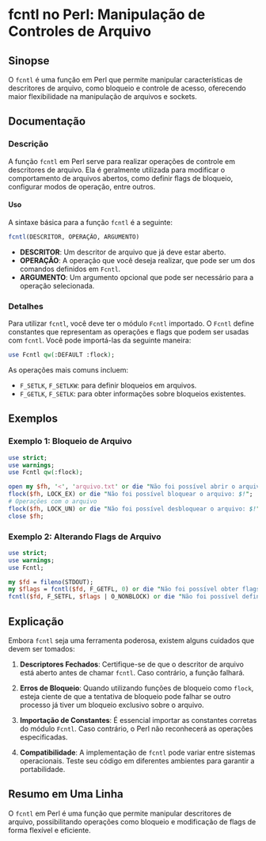 <!--
Meta Description: # fcntl no Perl: Manipulação de Controles de Arquivo ## Sinopse O `fcntl` é uma função em Perl que permite manipular características de descritores de...
Meta Keywords: fcntl, arquivo, que, perl, bloqueio
-->

# fcntl no Perl: Manipulação de Controles de Arquivo

## Sinopse
O `fcntl` é uma função em Perl que permite manipular características de descritores de arquivo, como bloqueio e controle de acesso, oferecendo maior flexibilidade na manipulação de arquivos e sockets.

## Documentação
### Descrição
A função `fcntl` em Perl serve para realizar operações de controle em descritores de arquivo. Ela é geralmente utilizada para modificar o comportamento de arquivos abertos, como definir flags de bloqueio, configurar modos de operação, entre outros. 

#### Uso
A sintaxe básica para a função `fcntl` é a seguinte:

```perl
fcntl(DESCRITOR, OPERAÇÃO, ARGUMENTO)
```

- **DESCRITOR**: Um descritor de arquivo que já deve estar aberto.
- **OPERAÇÃO**: A operação que você deseja realizar, que pode ser um dos comandos definidos em `Fcntl`.
- **ARGUMENTO**: Um argumento opcional que pode ser necessário para a operação selecionada.

### Detalhes
Para utilizar `fcntl`, você deve ter o módulo `Fcntl` importado. O `Fcntl` define constantes que representam as operações e flags que podem ser usadas com `fcntl`. Você pode importá-las da seguinte maneira:

```perl
use Fcntl qw(:DEFAULT :flock);
```

As operações mais comuns incluem:
- `F_SETLK`, `F_SETLKW`: para definir bloqueios em arquivos.
- `F_GETLK`, `F_SETLK`: para obter informações sobre bloqueios existentes.

## Exemplos
### Exemplo 1: Bloqueio de Arquivo

```perl
use strict;
use warnings;
use Fcntl qw(:flock);

open my $fh, '<', 'arquivo.txt' or die "Não foi possível abrir o arquivo: $!";
flock($fh, LOCK_EX) or die "Não foi possível bloquear o arquivo: $!";
# Operações com o arquivo
flock($fh, LOCK_UN) or die "Não foi possível desbloquear o arquivo: $!";
close $fh;
```

### Exemplo 2: Alterando Flags de Arquivo

```perl
use strict;
use warnings;
use Fcntl;

my $fd = fileno(STDOUT);
my $flags = fcntl($fd, F_GETFL, 0) or die "Não foi possível obter flags: $!";
fcntl($fd, F_SETFL, $flags | O_NONBLOCK) or die "Não foi possível definir flags: $!";
```

## Explicação
Embora `fcntl` seja uma ferramenta poderosa, existem alguns cuidados que devem ser tomados:

1. **Descriptores Fechados**: Certifique-se de que o descritor de arquivo está aberto antes de chamar `fcntl`. Caso contrário, a função falhará.
  
2. **Erros de Bloqueio**: Quando utilizando funções de bloqueio como `flock`, esteja ciente de que a tentativa de bloqueio pode falhar se outro processo já tiver um bloqueio exclusivo sobre o arquivo.

3. **Importação de Constantes**: É essencial importar as constantes corretas do módulo `Fcntl`. Caso contrário, o Perl não reconhecerá as operações especificadas.

4. **Compatibilidade**: A implementação de `fcntl` pode variar entre sistemas operacionais. Teste seu código em diferentes ambientes para garantir a portabilidade.

## Resumo em Uma Linha
O `fcntl` em Perl é uma função que permite manipular descritores de arquivo, possibilitando operações como bloqueio e modificação de flags de forma flexível e eficiente.